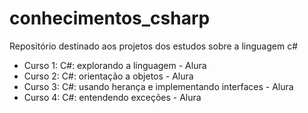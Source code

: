 # conhecimentos_csharp
Repositório destinado aos projetos dos estudos sobre a linguagem c#
  - Curso 1: C#: explorando a linguagem - Alura
  - Curso 2: C#: orientação a objetos - Alura
  - Curso 3: C#: usando herança e implementando interfaces - Alura
  - Curso 4: C#: entendendo exceções - Alura
